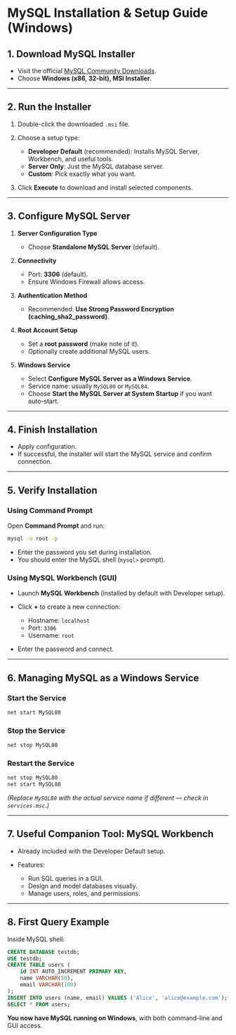 # MySQL Installation & Setup Guide (Windows)

## 1. Download MySQL Installer

* Visit the official [MySQL Community Downloads](https://dev.mysql.com/downloads/installer/).
* Choose **Windows (x86, 32-bit), MSI Installer**.

---

## 2. Run the Installer

1. Double-click the downloaded `.msi` file.
2. Choose a setup type:

   * **Developer Default** (recommended): Installs MySQL Server, Workbench, and useful tools.
   * **Server Only**: Just the MySQL database server.
   * **Custom**: Pick exactly what you want.
3. Click **Execute** to download and install selected components.

---

## 3. Configure MySQL Server

1. **Server Configuration Type**

   * Choose **Standalone MySQL Server** (default).
2. **Connectivity**

   * Port: **3306** (default).
   * Ensure Windows Firewall allows access.
3. **Authentication Method**

   * Recommended: **Use Strong Password Encryption (caching\_sha2\_password)**.
4. **Root Account Setup**

   * Set a **root password** (make note of it).
   * Optionally create additional MySQL users.
5. **Windows Service**

   * Select **Configure MySQL Server as a Windows Service**.
   * Service name: usually `MySQL80` or `MySQL84`.
   * Choose **Start the MySQL Server at System Startup** if you want auto-start.

---

## 4. Finish Installation

* Apply configuration.
* If successful, the installer will start the MySQL service and confirm connection.

---

## 5. Verify Installation

### Using Command Prompt

Open **Command Prompt** and run:

```cmd
mysql -u root -p
```

* Enter the password you set during installation.
* You should enter the MySQL shell (`mysql>` prompt).

### Using MySQL Workbench (GUI)

* Launch **MySQL Workbench** (installed by default with Developer setup).
* Click **+** to create a new connection:

  * Hostname: `localhost`
  * Port: `3306`
  * Username: `root`
* Enter the password and connect.

---

## 6. Managing MySQL as a Windows Service

### Start the Service

```cmd
net start MySQL80
```

### Stop the Service

```cmd
net stop MySQL80
```

### Restart the Service

```cmd
net stop MySQL80
net start MySQL80
```

*(Replace `MySQL80` with the actual service name if different — check in `services.msc`.)*

---

## 7. Useful Companion Tool: MySQL Workbench

* Already included with the Developer Default setup.
* Features:

  * Run SQL queries in a GUI.
  * Design and model databases visually.
  * Manage users, roles, and permissions.

---

## 8. First Query Example

Inside MySQL shell:

```sql
CREATE DATABASE testdb;
USE testdb;
CREATE TABLE users (
    id INT AUTO_INCREMENT PRIMARY KEY,
    name VARCHAR(50),
    email VARCHAR(100)
);
INSERT INTO users (name, email) VALUES ('Alice', 'alice@example.com');
SELECT * FROM users;
```

**You now have MySQL running on Windows**, with both command-line and GUI access.
